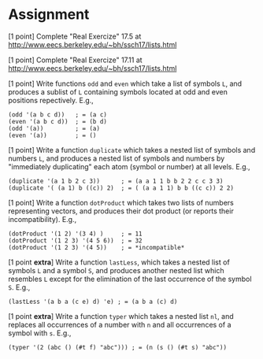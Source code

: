 # Assignment
[1 point] Complete "Real Exercize" 17.5 at http://www.eecs.berkeley.edu/~bh/ssch17/lists.html

[1 point] Complete "Real Exercize" 17.11 at http://www.eecs.berkeley.edu/~bh/ssch17/lists.html

[1 point] Write functions `odd` and `even` which take a list of symbols `L`, and produces a sublist of `L` containing symbols located at odd and even positions repectively. E.g., 

```racket
(odd '(a b c d))   ; = (a c) 
(even '(a b c d))  ; = (b d) 
(odd '(a))         ; = (a) 
(even '(a))        ; = ()
```

[1 point] Write a function `duplicate` which takes a nested list of symbols and numbers `L`, and produces a nested list of symbols and numbers by "immediately duplicating" each atom (symbol or number) at all levels. E.g.,

```racket
(duplicate '(a 1 b 2 c 3))      ; = (a a 1 1 b b 2 2 c c 3 3)
(duplicate '( (a 1) b ((c)) 2)  ; = ( (a a 1 1) b b ((c c)) 2 2)
```

[1 point] Write a function `dotProduct` which takes two lists of numbers representing vectors, and produces their dot product (or reports their incompatibility). E.g.,

```racket
(dotProduct '(1 2) '(3 4) )     ; = 11
(dotProduct '(1 2 3) '(4 5 6))  ; = 32
(dotProduct '(1 2 3) '(4 5))    ; = *incompatible*
```

[1 point **extra**] Write a function `lastLess`, which takes a nested list of symbols `L` and a symbol `S`, and produces another nested list which resembles `L` except for the elimination of the last occurrence of the symbol `S`. E.g.,

```racket
(lastLess '(a b a (c e) d) 'e) ; = (a b a (c) d)
```

[1 point **extra**] Write a function `typer` which takes a nested list `nl`, and replaces all occurrences of a number with `n` and all occurrences of a symbol with `s`. E.g.,

```racket
(typer '(2 (abc () (#t f) "abc"))) ; = (n (s () (#t s) "abc"))
```
